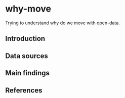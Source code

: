 # why-move
Trying to understand why do we move with open-data.

## Introduction

## Data sources

## Main findings

## References
